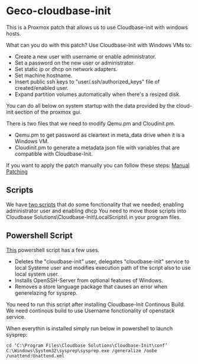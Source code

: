 # Geco-cloudbase-init

This is a Proxmox patch that allows us to use Cloudbase-init with windows hosts.

What can you do with this patch?
Use Cloudbase-Init with Windows VMs to:
* Create a new user with username or enable administrator.
* Set a password on the new user or administrator.
* Set static ip or dhcp on network adapters.
* Set machine hostname.
* Insert public ssh keys to "user/.ssh/authorized_keys" file of created/enabled user.
* Expand partition volumes automatically when there's a resized disk.

You can do all below on system startup with the data provided by the cloud-init section of the proxmox gui.


There is two files that we need to modify Qemu.pm and Cloudinit.pm.
* Qemu.pm to get password as cleartext in meta_data drive when it is a Windows VM.
* Cloudinit.pm to generate a metadata json file with variables that are compatible with Cloudbase-Init.

If you want to apply the patch manually you can follow these steps: [Manual Patching](https://git.geco-it.net/c.soylu/Geco-cloudbase-init/src/branch/master/MANUALPATCH.md)

## Scripts
We have [two scripts](https://git.geco-it.net/c.soylu/Geco-cloudbase-init/src/branch/master/localscripts) that do some fonctionality that we needed; enabling administrator user and enabling dhcp
You need to move those scripts into Cloudbase Solutions\Cloudbase-Init\LocalScripts\ in your program files.

## Powershell Script
[This](https://git.geco-it.net/c.soylu/Geco-cloudbase-init/src/branch/master/powershell) powershell script has a few uses.
* Deletes the "cloudbase-init" user, delegates "cloudbase-init" service to local Systeme user and modifies execution path of the script also to use local system user.
* Installs OpenSSH-Server from optional features of Windows.
* Removes a store language package that causes an error when generelazing for sysprep.

You need to run this script after installing Cloudbase-Init Continous Build. We need continous build to use Username fonctionality of openstack service.

When everythin is installed simply run below in powershell to launch sysprep:
```
cd ‘C:\Program Files\Cloudbase Solutions\Cloudbase-Init\conf’
C:\Windows\System32\sysprep\sysprep.exe /generalize /oobe /unattend:Unattend.xml

```

